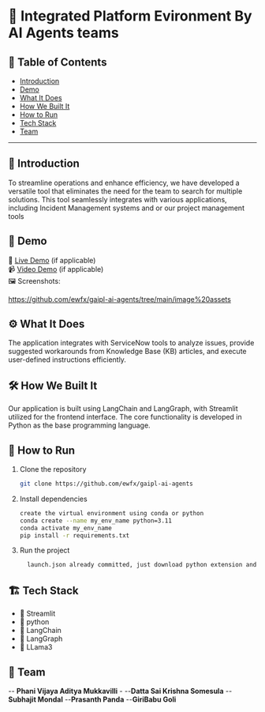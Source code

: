 # 🚀 Integrated Platform Evironment By AI Agents teams


## 📌 Table of Contents
- [Introduction](#introduction)
- [Demo](#demo)
- [What It Does](#what-it-does)
- [How We Built It](#how-we-built-it)
- [How to Run](#how-to-run)
- [Tech Stack](#tech-stack)
- [Team](#team)

---

## 🎯 Introduction
To streamline operations and enhance efficiency, we have developed a versatile tool that eliminates the need for the team to search for multiple solutions. 
This tool seamlessly integrates with various applications, including Incident Management systems and or our project management tools

## 🎥 Demo
🔗 [Live Demo](#) (if applicable)  
📹 [Video Demo](https://github.com/ewfx/gaipl-ai-agents/blob/main/demo.webm) (if applicable)  
🖼️ Screenshots:

https://github.com/ewfx/gaipl-ai-agents/tree/main/image%20assets


## ⚙️ What It Does
The application integrates with ServiceNow tools to analyze issues, provide suggested workarounds from Knowledge Base (KB) articles, and execute user-defined instructions efficiently.

## 🛠️ How We Built It
Our application is built using LangChain and LangGraph, with Streamlit utilized for the frontend interface. The core functionality is developed in Python as the base programming language.


## 🏃 How to Run
1. Clone the repository  
   ```sh
   git clone https://github.com/ewfx/gaipl-ai-agents
   ```
2. Install dependencies  
   ```sh
   create the virtual environment using conda or python
   conda create --name my_env_name python=3.11
   conda activate my_env_name
   pip install -r requirements.txt
   ```
3. Run the project  
   ```sh
     launch.json already committed, just download python extension and run the application.
   ```

## 🏗️ Tech Stack
   - 🔹 Streamlit
   - 🔹 python
   - 🔹 LangChain
   - 🔹 LangGraph
   - 🔹 LLama3 
## 👥 Team
   -- **Phani Vijaya Aditya Mukkavilli** -
   --**Datta Sai Krishna Somesula**
   --**Subhajit Mondal**
   --**Prasanth Panda**
   --**GiriBabu Goli**
